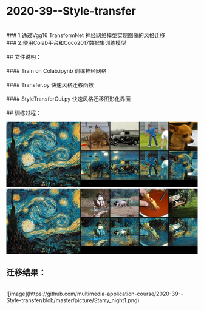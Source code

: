 # 2020-39--Style-transfer
<br>
### 1.通过Vgg16 TransformNet 神经网络模型实现图像的风格迁移
<br>
### 2.使用Colab平台和Coco2017数据集训练模型
<br>
<br>
## 文件说明：<br>
<br>
  #### Train on Colab.ipynb  训练神经网络<br>
  <br>
  #### Transfer.py           快速风格迁移函数<br>
  <br>
  #### StyleTransferGui.py   快速风格迁移图形化界面<br>
  <br>
## 训练过程：

![image](https://github.com/multimedia-application-course/2020-39--Style-transfer/blob/master/picture/TrainTest1.jpg)
![image](https://github.com/multimedia-application-course/2020-39--Style-transfer/blob/master/picture/TrainTest2.jpg)

## 迁移结果：<br>
<br>
  ![image](https://github.com/multimedia-application-course/2020-39--Style-transfer/blob/master/picture/Starry_night1.png)
